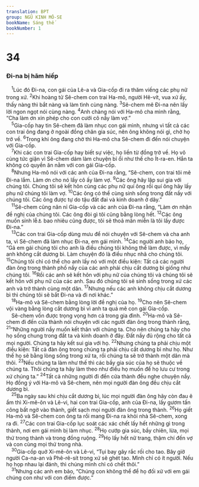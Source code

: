 ```yaml
---
translation: BPT
group: NGŨ KINH MÔ-SE
bookName: Sáng thế 
bookNumber: 1
---
```


<div class="title"><h1>34</h1><h3>Đi-na bị hãm hiếp</h3></div>
<span class="verse sa_34_1"> <sup>1</sup>Lúc đó Đi-na, con gái của Lê-a và Gia-cốp đi ra thăm viếng các phụ nữ trong xứ.</span>
<span class="verse sa_34_2"><sup>2</sup>Khi hoàng tử Sê-chem con trai Ha-mô, người Hê-vít, vua xứ ấy, thấy nàng thì bắt nàng và làm tình cùng nàng.</span>
<span class="verse sa_34_3"><sup>3</sup>Sê-chem mê Đi-na nên lấy lời ngon ngọt nói cùng nàng.</span>
<span class="verse sa_34_4"><sup>4</sup>Anh chàng nói với Ha-mô cha mình rằng, “Cha làm ơn xin phép cho con cưới cô nầy làm vợ.”<br/></span>
<span class="verse sa_34_5"> <sup>5</sup>Gia-cốp hay tin Sê-chem đã làm nhục con gái mình, nhưng vì tất cả các con trai ông đang ở ngoài đồng chăn gia súc, nên ông không nói gì, chờ họ trở về.</span>
<span class="verse sa_34_6"><sup>6</sup>Trong khi ông đang chờ thì Ha-mô cha Sê-chem đi đến nói chuyện với Gia-cốp.<br/></span>
<span class="verse sa_34_7"> <sup>7</sup>Khi các con trai Gia-cốp hay biết sự việc, họ liền từ đồng trở về. Họ vô cùng tức giận vì Sê-chem dám làm chuyện bỉ ổi như thế cho Ít-ra-en. Hắn ta không có quyền ăn nằm với con gái Gia-cốp.<br/></span>
<span class="verse sa_34_8"> <sup>8</sup>Nhưng Ha-mô nói với các anh của Đi-na rằng, “Sê-chem, con trai tôi mê Đi-na lắm. Làm ơn cho nó lấy cô ấy làm vợ.</span>
<span class="verse sa_34_9"><sup>9</sup>Các ông hãy lập sui gia với chúng tôi. Chúng tôi sẽ kết hôn cùng các phụ nữ quí ông rồi quí ông hãy lấy phụ nữ chúng tôi làm vợ.</span>
<span class="verse sa_34_10"><sup>10</sup>Các ông có thể cùng sinh sống trong đất nầy với chúng tôi. Các ông được tự do tậu đất đai và kinh doanh ở dây.”<br/></span>
<span class="verse sa_34_11"> <sup>11</sup>Sê-chem cũng năn nỉ Gia-cốp và các anh của Đi-na rằng, “Làm ơn nhận đề nghị của chúng tôi. Các ông đòi gì tôi cũng bằng lòng hết.</span>
<span class="verse sa_34_12"><sup>12</sup>Các ông muốn sính lễ<a data-toggle="tooltip" data-placement="bottom" title="Hay “tiền thách cưới.”">⚓</a> bao nhiêu cũng được, tôi sẽ thoả mãn miễn là tôi lấy được Đi-na.”<br/></span>
<span class="verse sa_34_13"> <sup>13</sup>Các con trai Gia-cốp dùng mưu để nói chuyện với Sê-chem và cha anh ta, vì Sê-chem đã làm nhục Đi-na, em gái mình.</span>
<span class="verse sa_34_14"><sup>14</sup>Các người anh bảo họ, “Gả em gái chúng tôi cho anh là điều chúng tôi không thể làm được, vì mấy anh không cắt dương bì. Làm chuyện đó là điều nhục nhã cho chúng tôi.</span>
<span class="verse sa_34_15"><sup>15</sup>Chúng tôi chỉ có thể cho anh lấy nó với một điều kiện: Tất cả các người đàn ông trong thành phố nầy của các anh phải chịu cắt dương bì giống như chúng tôi.</span>
<span class="verse sa_34_16"><sup>16</sup>Rồi các anh sẽ kết hôn với phụ nữ của chúng tôi và chúng tôi sẽ kết hôn với phụ nữ của các anh. Sau đó chúng tôi sẽ sinh sống trong xứ các anh và trở thành cùng một dân.</span>
<span class="verse sa_34_17"><sup>17</sup>Nhưng nếu các anh không chịu cắt dương bì thì chúng tôi sẽ bắt Đi-na và đi nơi khác.”<br/></span>
<span class="verse sa_34_18"> <sup>18</sup>Ha-mô và Sê-chem bằng lòng lời đề nghị của họ.</span>
<span class="verse sa_34_19"><sup>19</sup>Cho nên Sê-chem vội vàng bằng lòng cắt dương bì vì anh ta quá mê con gái Gia-cốp.<br/> Sê-chem vốn được trọng vọng hơn cả trong gia đình.</span>
<span class="verse sa_34_20"><sup>20</sup>Ha-mô và Sê-chem đi đến cửa thành nói chuyện với các người đàn ông trong thành rằng,</span>
<span class="verse sa_34_21"><sup>21</sup>“Những người nầy muốn kết thân với chúng ta. Cho nên chúng ta hãy cho họ sống chung trong đất ta và kinh doanh ở đây. Đất nầy đủ rộng cho tất cả mọi người. Chúng ta hãy kết sui gia với họ.</span>
<span class="verse sa_34_22"><sup>22</sup>Nhưng chúng ta phải chịu một điều kiện: Tất cả đàn ông trong chúng ta phải chịu cắt dương bì như họ. Như thế họ sẽ bằng lòng sống trong xứ ta, rồi chúng ta sẽ trở thành một dân mà thôi.</span>
<span class="verse sa_34_23"><sup>23</sup>Nếu chúng ta làm như thế thì các bầy gia súc của họ sẽ thuộc về chúng ta. Thôi chúng ta hãy làm theo như điều họ muốn để họ lưu cư trong xứ chúng ta.”</span>
<span class="verse sa_34_24"><sup>24</sup>Tất cả những người đi đến cửa thành đều nghe chuyện nầy. Họ đồng ý với Ha-mô và Sê-chem, nên mọi người đàn ông đều chịu cắt dương bì.<br/></span>
<span class="verse sa_34_25"> <sup>25</sup>Ba ngày sau khi chịu cắt dương bì, lúc mọi người đàn ông hãy còn đau ê ẩm thì Xi-mê-ôn và Lê-vi, hai con trai Gia-cốp, anh của Đi-na, lấy gươm tấn công bất ngờ vào thành, giết sạch mọi người đàn ông trong thành.</span>
<span class="verse sa_34_26"><sup>26</sup>Họ giết Ha-mô và Sê-chem con ông ta rồi mang Đi-na ra khỏi nhà Sê-chem, xong ra đi.</span>
<span class="verse sa_34_27"><sup>27</sup>Các con trai Gia-cốp lục soát các xác chết lấy hết những gì trong thành, nơi em gái mình bị làm nhục.</span>
<span class="verse sa_34_28"><sup>28</sup>Họ cướp gia súc, bầy chiên, lừa, mọi thứ trong thành và trong đồng ruộng.</span>
<span class="verse sa_34_29"><sup>29</sup>Họ lấy hết nữ trang, thậm chí đến vợ và con cùng mọi thứ trong nhà.<br/></span>
<span class="verse sa_34_30"> <sup>30</sup>Gia-cốp quở Xi-mê-ôn và Lê-vi, “Tụi bay gây rắc rối cho tao. Bây giờ người Ca-na-an và Phê-rê-sít trong xứ sẽ ghét tao. Mình chỉ có ít người. Nếu họ họp nhau lại đánh, thì chúng mình chỉ có chết thôi.”<br/></span>
<span class="verse sa_34_31"> <sup>31</sup>Nhưng các anh em bảo, “Chúng con không thể để họ đối xử với em gái chúng con như với con điếm được.”<br/></span>
